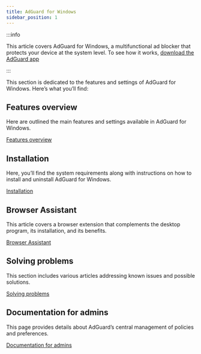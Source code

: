 ```yaml
---
title: AdGuard for Windows
sidebar_position: 1
---
```


:::info

This article covers AdGuard for Windows, a multifunctional ad blocker that protects your device at the system level. To see how it works, [download the AdGuard app](https://agrd.io/download-kb-adblock)

:::

This section is dedicated to the features and settings of AdGuard for Windows. Here’s what you’ll find:

## Features overview

Here are outlined the main features and settings available in AdGuard for Windows.

[Features overview](/adguard-for-windows/features-overview/)

## Installation

Here, you’ll find the system requirements along with instructions on how to install and uninstall AdGuard for Windows.

[Installation](/kb/adguard-for-windows/installation/)

## Browser Assistant

This article covers a browser extension that complements the desktop program, its installation, and its benefits.

[Browser Assistant](/kb/adguard-for-windows/browser-assistant/)

## Solving problems

This section includes various articles addressing known issues and possible solutions.

[Solving problems](/kb/adguard-for-windows/solving-problems/)

## Documentation for admins

This page provides details about AdGuard’s central management of policies and preferences.

[Documentation for admins](/adguard-for-windows/admins-documentation/)
